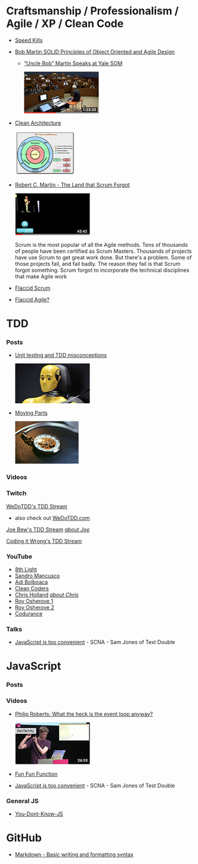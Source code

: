 # Craftsmanship / Professionalism / Agile / XP / Clean Code
- <a href="https://sites.google.com/site/unclebobconsultingllc/speed-kills" target="blank">Speed Kills
- [Bob Martin SOLID Principles of Object Oriented and Agile Design](https://www.youtube.com/watch?v=TMuno5RZNeE&t=2180s)
    - <a href="https://som.yale.edu/news/2014/09/uncle-bob-martin-speaks-yale-som" target="blank">“Uncle Bob” Martin Speaks at Yale SOM</a>

      <a href="https://www.youtube.com/watch?v=TMuno5RZNeE&t=2180s" target="blank"><img src="images/solid-yale.png" width="200" height="112" title="Land That Scrum Forgot Keynote"></a>

- <a href="https://8thlight.com/blog/uncle-bob/2012/08/13/the-clean-architecture.html" target="blank">Clean Architecture</a>

    <img src="images/clean-architecture.jpg" width="160" height="118" title="Land That Scrum Forgot Keynote">

- <a href="https://www.youtube.com/watch?v=hG4LH6P8Syk" target="blank">Robert C. Martin - The Land that Scrum Forgot</a>

    <img src="images/land-that-scrum-forgot.png" width="200" height="113" title="Land That Scrum Forgot Keynote">

    Scrum is the most popular of all the Agile methods. Tens of thousands of people have been certified as Scrum Masters. Thousands of projects have use Scrum to get great work done. But there's a problem. Some of those projects fail, and fail badly. The reason they fail is that Scrum forgot something. Scrum forgot to incorporate the technical disciplines that make Agile work
- [Flaccid Scrum](https://martinfowler.com/bliki/FlaccidScrum.html)
- [Flaccid Agile?](https://medium.com/@marko.bjelac/flaccid-agile-308be2982174)

# TDD

### Posts
- <a href="https://www.linkedin.com/pulse/unit-testing-tdd-misconceptions-marko-bjelac" target="blank">Unit testing and TDD misconceptions</a>

    <img src="images/tdd-misconceptions.png" width="200" height="107" title="Land That Scrum Forgot Keynote">

- <a href="http://bit.ly/parts-moving" target="blank">Moving Parts</a>

    <img src="images/tdd-moving-parts.png" width="170" height="114" title="Land That Scrum Forgot Keynote">

### Videos


### Twitch
[WeDoTDD's TDD Stream](https://www.twitch.tv/wedotdd)
- also check out [WeDoTDD.com](WeDoTDD.com)

[Joe Bew's TDD Stream](https://www.twitch.tv/videos/295109802) <span style="font-size: 10">*[about Joe](https://joebew42.github.io/twitch/about/)*</a>

[Coding it Wrong's TDD Stream](https://www.twitch.tv/videos/295562825)

### YouTube

- [8th Light](https://www.youtube.com/channel/UClJNsSHF9yR-MU4v-VosZ1A/videos)
- [Sandro Mancusco](https://www.youtube.com/user/sandromancuso/videos)
- [Adi Bolboaca](https://www.youtube.com/channel/UC7H7P2tu2i3Wnz-ZBdnO13Q)
- [Clean Coders](https://www.youtube.com/user/cleancoders/videos)
- [Chris Holland](https://www.youtube.com/channel/UCtGq0kpqgpc83ShN_rZQFbA) <span style="font-size: 10">*[about Chris](https://twitter.com/chrisholland)*</a>
- [Roy Osherove 1](https://www.youtube.com/channel/UCM9Jz0z1IXlgGy_CY3wGRWA)
- [Roy Osherove 2](https://www.youtube.com/channel/UCuDFkDK8Y_CQFV2zPHfhWIQ?pbjreload=10)
- [Codurance](https://www.youtube.com/channel/UCacyhBPMQpC4Vi-WqtrRpBw)

### Talks
- [JavaScript is too convenient](https://vimeo.com/267418198?activityReferer=1) -  SCNA - Sam Jones of Test Double

# JavaScript
### Posts
### Videos
- [Philip Roberts: What the heck is the event loop anyway?](https://www.youtube.com/watch?v=8aGhZQkoFbQ)

    <img src="images/what-is-the-js-even-loop.png" width="200" height="113" title="Land That Scrum Forgot Keynote">

- [Fun Fun Function](https://www.youtube.com/channel/UCO1cgjhGzsSYb1rsB4bFe4Q)
- [JavaScript is too convenient](https://vimeo.com/267418198?activityReferer=1) -  SCNA - Sam Jones of Test Double

### General JS
- [You-Dont-Know-JS](https://github.com/getify/You-Dont-Know-JS)
# GitHub
- [Markdown - Basic writing and formatting syntax](https://help.github.com/articles/basic-writing-and-formatting-syntax/)


